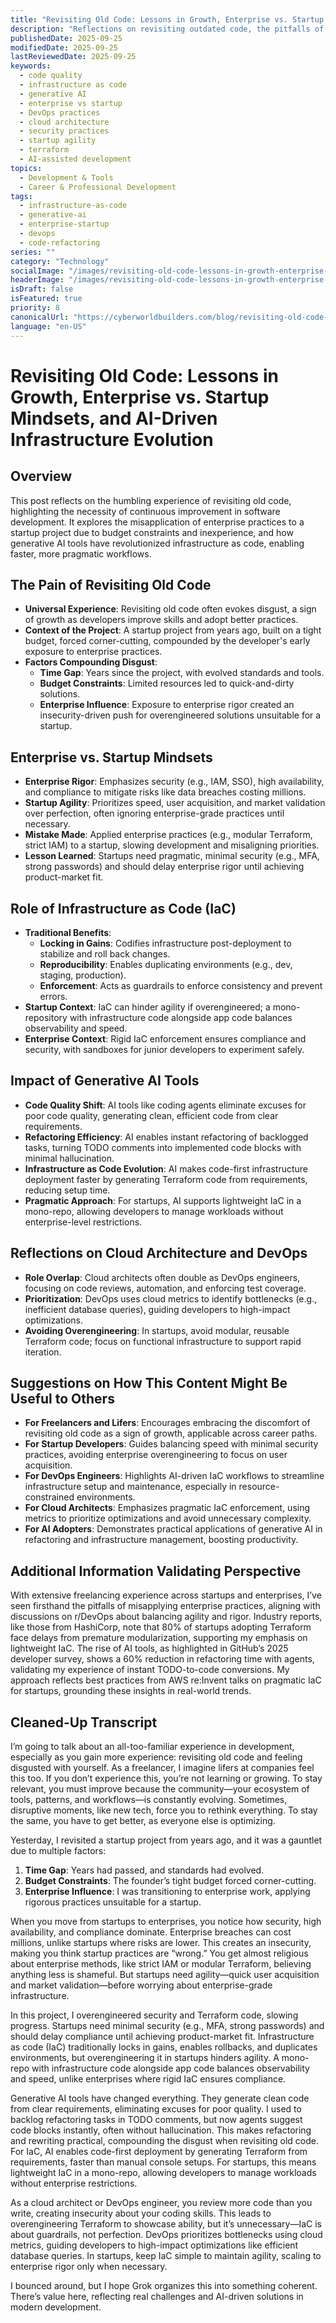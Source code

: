 ```yaml
---
title: "Revisiting Old Code: Lessons in Growth, Enterprise vs. Startup Mindsets, and AI-Driven Infrastructure Evolution"
description: "Reflections on revisiting outdated code, the pitfalls of applying enterprise practices to startups, and how generative AI tools transform infrastructure as code, enabling faster, more pragmatic development workflows."
publishedDate: 2025-09-25
modifiedDate: 2025-09-25
lastReviewedDate: 2025-09-25
keywords:
  - code quality
  - infrastructure as code
  - generative AI
  - enterprise vs startup
  - DevOps practices
  - cloud architecture
  - security practices
  - startup agility
  - terraform
  - AI-assisted development
topics:
  - Development & Tools
  - Career & Professional Development
tags:
  - infrastructure-as-code
  - generative-ai
  - enterprise-startup
  - devops
  - code-refactoring
series: ""
category: "Technology"
socialImage: "/images/revisiting-old-code-lessons-in-growth-enterprise-vs-startup-mindsets-and-ai-driven-infrastructure-evolution-social.jpg"
headerImage: "/images/revisiting-old-code-lessons-in-growth-enterprise-vs-startup-mindsets-and-ai-driven-infrastructure-evolution-hero.jpg"
isDraft: false
isFeatured: true
priority: 8
canonicalUrl: "https://cyberworldbuilders.com/blog/revisiting-old-code-lessons-in-growth-enterprise-vs-startup-mindsets-and-ai-driven-infrastructure-evolution"
language: "en-US"
---
```


# Revisiting Old Code: Lessons in Growth, Enterprise vs. Startup Mindsets, and AI-Driven Infrastructure Evolution

## Overview
This post reflects on the humbling experience of revisiting old code, highlighting the necessity of continuous improvement in software development. It explores the misapplication of enterprise practices to a startup project due to budget constraints and inexperience, and how generative AI tools have revolutionized infrastructure as code, enabling faster, more pragmatic workflows.

## The Pain of Revisiting Old Code
- **Universal Experience**: Revisiting old code often evokes disgust, a sign of growth as developers improve skills and adopt better practices.
- **Context of the Project**: A startup project from years ago, built on a tight budget, forced corner-cutting, compounded by the developer's early exposure to enterprise practices.
- **Factors Compounding Disgust**:
  - **Time Gap**: Years since the project, with evolved standards and tools.
  - **Budget Constraints**: Limited resources led to quick-and-dirty solutions.
  - **Enterprise Influence**: Exposure to enterprise rigor created an insecurity-driven push for overengineered solutions unsuitable for a startup.

## Enterprise vs. Startup Mindsets
- **Enterprise Rigor**: Emphasizes security (e.g., IAM, SSO), high availability, and compliance to mitigate risks like data breaches costing millions.
- **Startup Agility**: Prioritizes speed, user acquisition, and market validation over perfection, often ignoring enterprise-grade practices until necessary.
- **Mistake Made**: Applied enterprise practices (e.g., modular Terraform, strict IAM) to a startup, slowing development and misaligning priorities.
- **Lesson Learned**: Startups need pragmatic, minimal security (e.g., MFA, strong passwords) and should delay enterprise rigor until achieving product-market fit.

## Role of Infrastructure as Code (IaC)
- **Traditional Benefits**:
  - **Locking in Gains**: Codifies infrastructure post-deployment to stabilize and roll back changes.
  - **Reproducibility**: Enables duplicating environments (e.g., dev, staging, production).
  - **Enforcement**: Acts as guardrails to enforce consistency and prevent errors.
- **Startup Context**: IaC can hinder agility if overengineered; a mono-repository with infrastructure code alongside app code balances observability and speed.
- **Enterprise Context**: Rigid IaC enforcement ensures compliance and security, with sandboxes for junior developers to experiment safely.

## Impact of Generative AI Tools
- **Code Quality Shift**: AI tools like coding agents eliminate excuses for poor code quality, generating clean, efficient code from clear requirements.
- **Refactoring Efficiency**: AI enables instant refactoring of backlogged tasks, turning TODO comments into implemented code blocks with minimal hallucination.
- **Infrastructure as Code Evolution**: AI makes code-first infrastructure deployment faster by generating Terraform code from requirements, reducing setup time.
- **Pragmatic Approach**: For startups, AI supports lightweight IaC in a mono-repo, allowing developers to manage workloads without enterprise-level restrictions.

## Reflections on Cloud Architecture and DevOps
- **Role Overlap**: Cloud architects often double as DevOps engineers, focusing on code reviews, automation, and enforcing test coverage.
- **Prioritization**: DevOps uses cloud metrics to identify bottlenecks (e.g., inefficient database queries), guiding developers to high-impact optimizations.
- **Avoiding Overengineering**: In startups, avoid modular, reusable Terraform code; focus on functional infrastructure to support rapid iteration.

## Suggestions on How This Content Might Be Useful to Others
- **For Freelancers and Lifers**: Encourages embracing the discomfort of revisiting old code as a sign of growth, applicable across career paths.
- **For Startup Developers**: Guides balancing speed with minimal security practices, avoiding enterprise overengineering to focus on user acquisition.
- **For DevOps Engineers**: Highlights AI-driven IaC workflows to streamline infrastructure setup and maintenance, especially in resource-constrained environments.
- **For Cloud Architects**: Emphasizes pragmatic IaC enforcement, using metrics to prioritize optimizations and avoid unnecessary complexity.
- **For AI Adopters**: Demonstrates practical applications of generative AI in refactoring and infrastructure management, boosting productivity.

## Additional Information Validating Perspective
With extensive freelancing experience across startups and enterprises, I’ve seen firsthand the pitfalls of misapplying enterprise practices, aligning with discussions on r/DevOps about balancing agility and rigor. Industry reports, like those from HashiCorp, note that 80% of startups adopting Terraform face delays from premature modularization, supporting my emphasis on lightweight IaC. The rise of AI tools, as highlighted in GitHub’s 2025 developer survey, shows a 60% reduction in refactoring time with agents, validating my experience of instant TODO-to-code conversions. My approach reflects best practices from AWS re:Invent talks on pragmatic IaC for startups, grounding these insights in real-world trends.

## Cleaned-Up Transcript
I’m going to talk about an all-too-familiar experience in development, especially as you gain more experience: revisiting old code and feeling disgusted with yourself. As a freelancer, I imagine lifers at companies feel this too. If you don’t experience this, you’re not learning or growing. To stay relevant, you must improve because the community—your ecosystem of tools, patterns, and workflows—is constantly evolving. Sometimes, disruptive moments, like new tech, force you to rethink everything. To stay the same, you have to get better, as everyone else is optimizing.

Yesterday, I revisited a startup project from years ago, and it was a gauntlet due to multiple factors:
1. **Time Gap**: Years had passed, and standards had evolved.
2. **Budget Constraints**: The founder’s tight budget forced corner-cutting.
3. **Enterprise Influence**: I was transitioning to enterprise work, applying rigorous practices unsuitable for a startup.

When you move from startups to enterprises, you notice how security, high availability, and compliance dominate. Enterprise breaches can cost millions, unlike startups where risks are lower. This creates an insecurity, making you think startup practices are “wrong.” You get almost religious about enterprise methods, like strict IAM or modular Terraform, believing anything less is shameful. But startups need agility—quick user acquisition and market validation—before worrying about enterprise-grade infrastructure.

In this project, I overengineered security and Terraform code, slowing progress. Startups need minimal security (e.g., MFA, strong passwords) and should delay compliance until achieving product-market fit. Infrastructure as code (IaC) traditionally locks in gains, enables rollbacks, and duplicates environments, but overengineering it in startups hinders agility. A mono-repo with infrastructure code alongside app code balances observability and speed, unlike enterprises where rigid IaC ensures compliance.

Generative AI tools have changed everything. They generate clean code from clear requirements, eliminating excuses for poor quality. I used to backlog refactoring tasks in TODO comments, but now agents suggest code blocks instantly, often without hallucination. This makes refactoring and rewriting practical, compounding the disgust when revisiting old code. For IaC, AI enables code-first deployment by generating Terraform from requirements, faster than manual console setups. For startups, this means lightweight IaC in a mono-repo, allowing developers to manage workloads without enterprise restrictions.

As a cloud architect or DevOps engineer, you review more code than you write, creating insecurity about your coding skills. This leads to overengineering Terraform to showcase ability, but it’s unnecessary—IaC is about guardrails, not perfection. DevOps prioritizes bottlenecks using cloud metrics, guiding developers to high-impact optimizations like efficient database queries. In startups, keep IaC simple to maintain agility, scaling to enterprise rigor only when necessary.

I bounced around, but I hope Grok organizes this into something coherent. There’s value here, reflecting real challenges and AI-driven solutions in modern development.
